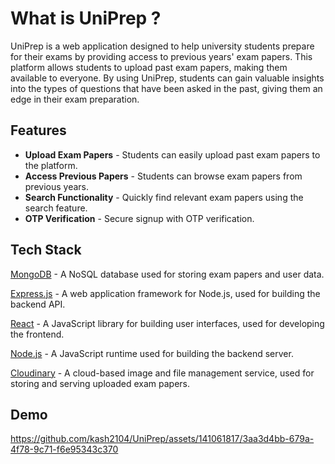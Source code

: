 # What is UniPrep ?

UniPrep is a web application designed to help university students prepare for their exams by providing access to previous years' exam papers. This platform allows students to upload past exam papers, making them available to everyone. By using UniPrep, students can gain valuable insights into the types of questions that have been asked in the past, giving them an edge in their exam preparation.

## Features

- **Upload Exam Papers** - Students can easily upload past exam papers to the platform.
- **Access Previous Papers** - Students can browse exam papers from previous years.
- **Search Functionality** - Quickly find relevant exam papers using the search feature.
- **OTP Verification** - Secure signup with OTP verification.

## Tech Stack

[MongoDB](https://www.mongodb.com/) - A NoSQL database used for storing exam papers and user data.

[Express.js](https://expressjs.com/) - A web application framework for Node.js, used for building the backend API.

[React](https://react.dev/learn) - A JavaScript library for building user interfaces, used for developing the frontend.

[Node.js](https://nodejs.org/en) - A JavaScript runtime used for building the backend server.

[Cloudinary](https://cloudinary.com/) - A cloud-based image and file management service, used for storing and serving uploaded exam papers.

## Demo

https://github.com/kash2104/UniPrep/assets/141061817/3aa3d4bb-679a-4f78-9c71-f6e95343c370
